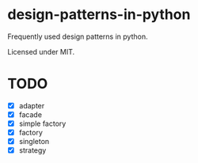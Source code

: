 design-patterns-in-python
=========================

Frequently used design patterns in python.

Licensed under MIT.

TODO
====

- [x] adapter
- [x] facade
- [x] simple factory
- [x] factory
- [x] singleton
- [x] strategy
